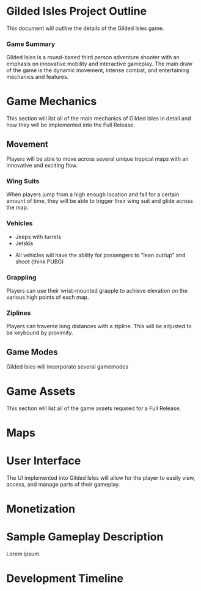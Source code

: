 # Gilded Isles Project Outline
This document will outline the details of the Gilded Isles game.

### Game Summary
Gilded Isles is a round-based third person adventure shooter with an emphasis on innovative mobility and interactive gameplay. The main draw of the game is the dynamic movement, intense combat, and entertaining mechanics and features.


# Game Mechanics
This section will list all of the main mechanics of Gilded Isles in detail and how they will be implemented into the Full Release.

## Movement
Players will be able to move across several unique tropical maps with an innovative and exciting flow.
### Wing Suits
When players jump from a high enough location and fall for a certain amount of time, they will be able to trigger their wing suit and glide across the map.
### Vehicles
- Jeeps with turrets
- Jetskis
* All vehicles will have the ability for passengers to "lean out/up" and shoot (think PUBG)
### Grappling
Players can use their wrist-mounted grapple to achieve elevation on the various high points of each map.
### Ziplines
Players can traverse long distances with a zipline. This will be adjusted to be keybound by proximity.

## Game Modes
Gilded Isles will incorporate several gamemodes 

# Game Assets
This section will list all of the game assets required for a Full Release.

# Maps


# User Interface
The UI implemented into Gilded Isles will allow for the player to easily view, access, and manage parts of their gameplay.

# Monetization

# Sample Gameplay Description
Lorem ipsum.

# Development Timeline
